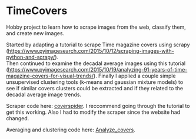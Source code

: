 # TimeCovers
Hobby project to learn how to scrape images from the web, classify them, and create new images. 

Started by adapting a tutorial to scrape Time magazine covers using scrapy (https://www.pyimagesearch.com/2015/10/12/scraping-images-with-python-and-scrapy/).  
Then continued to examine the decadal average images using this tutorial (https://www.pyimagesearch.com/2015/10/19/analyzing-91-years-of-time-magazine-covers-for-visual-trends/).
Finally I applied a couple simple unsupervised clustering tools (k-means and gaussian mixture models) to see if similar covers clusters could be extracted and if they related to the decadal average image trends.

Scraper code here: [coverspider](/timecoverspider/timecoverspider/spiders/coverspider.py). I reccommend going through the tutorial to get this working. Also I had to modify the scraper since the website had changed.

Averaging and clustering code here: [Analyze_covers](    Analyze_covers.ipynb). 

